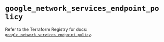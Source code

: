 # `google_network_services_endpoint_policy`

Refer to the Terraform Registry for docs: [`google_network_services_endpoint_policy`](https://registry.terraform.io/providers/hashicorp/google-beta/6.10.0/docs/resources/google_network_services_endpoint_policy).
